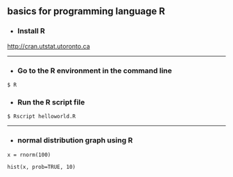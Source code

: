 ## basics for programming language R

* <h3>Install R</h3>

http://cran.utstat.utoronto.ca
***
* <h3>Go to the R environment in the command line</h3>
```
$ R
```
* <h3>Run the R script file</h3>
```
$ Rscript helloworld.R
```
***
* <h3>normal distribution graph using R</h3>
```
x = rnorm(100)
```
```
hist(x, prob=TRUE, 10)
```
